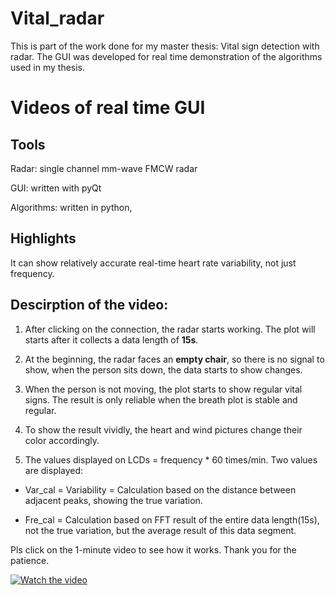 # Vital_radar

This is part of the work done for my master thesis: Vital sign detection with radar. The GUI was developed for real time demonstration of the algorithms used in my thesis. 

# Videos of real time GUI
## Tools

Radar: single channel mm-wave FMCW radar

GUI: written with pyQt

Algorithms: written in python, 

## Highlights

It can show relatively accurate real-time heart rate variability, not just frequency.


## Descirption of the video:

1) After clicking on the connection, the radar starts working. The plot will starts after it collects a data length of **15s**. 

2) At the beginning, the radar faces an **empty chair**, so there is no signal to show, when the person sits down, the data starts to show changes.

3) When the person is not moving, the plot starts to show regular vital signs. The result is only reliable when the breath plot is stable and regular.

4) To show the result vividly, the heart and wind pictures change their color accordingly. 

5) The values displayed on LCDs = frequency * 60 times/min. Two values are displayed: 

- Var_cal = Variability = Calculation based on the distance between adjacent peaks, showing the true variation.

- Fre_cal = Calculation based on FFT result of the entire data length(15s), not the true variation, but the average result of this data segment.


Pls click on the 1-minute video to see how it works. Thank you for the patience.


[![Watch the video](https://i9.ytimg.com/vi_webp/AHYHygv3Vs8/mqdefault.webp?sqp=CPyL8fsF&rs=AOn4CLCGie0GfQXQQ2QiMIauX15EkvrukQ)](https://youtu.be/AHYHygv3Vs8)

